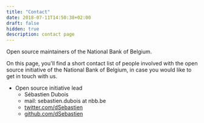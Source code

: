 ```yaml
---
title: "Contact"
date: 2018-07-11T14:50:38+02:00
draft: false
hidden: true
description: contact page
---
```


Open source maintainers of the National Bank of Belgium.
<!--more-->

On this page, you'll find a short contact list of people involved with the open source initiative of the National Bank of Belgium, in case you would like to get in touch with us.

* Open source initiative lead
  * Sébastien Dubois
  * mail: sebastien.dubois at nbb.be
  * [twitter.com/dSebastien](https://twitter.com/dSebastien)
  * [github.com/dSebastien](https://github.com/dsebastien)